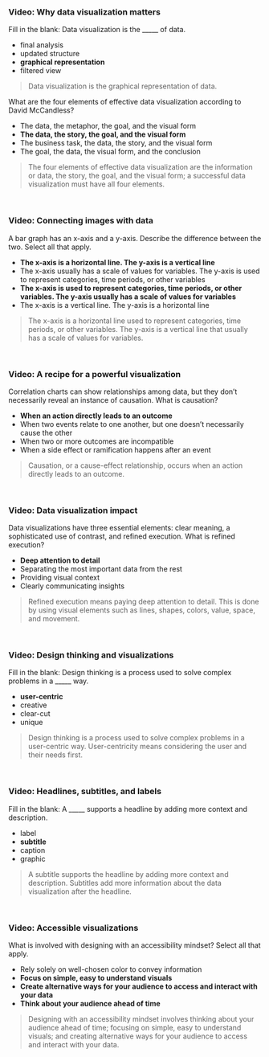 ### Video: Why data visualization matters

Fill in the blank: Data visualization is the _____  of data. 

* final analysis
* updated structure
* **graphical representation**
* filtered view 

> Data visualization is the graphical representation of data.

What are the four elements of effective data visualization according to David McCandless?

* The data, the metaphor, the goal, and the visual form
* **The data, the story, the goal, and the visual form**
* The business task, the data, the story, and the visual form
* The goal, the data, the visual form, and the conclusion

> The four elements of effective data visualization are the information or data, the story, the goal, and the visual form; a successful data visualization must have all four elements. 

&nbsp;

### Video: Connecting images with data

A bar graph has an x-axis and a y-axis. Describe the difference between the two. Select all that apply.

* **The x-axis is a horizontal line. The y-axis is a vertical line**
* The x-axis usually has a scale of values for variables. The y-axis is used to represent categories, time periods, or other variables 
* **The x-axis is used to represent categories, time periods, or other variables. The y-axis usually has a scale of values for variables**
* The x-axis is a vertical line. The y-axis is a horizontal line

> The x-axis is a horizontal line used to represent categories, time periods, or other variables. The y-axis is a vertical line that usually has a scale of values for variables.

&nbsp;

### Video: A recipe for a powerful visualization

Correlation charts can show relationships among data, but they don’t necessarily reveal an instance of causation. What is causation?


* **When an action directly leads to an outcome**
* When two events relate to one another, but one doesn’t necessarily cause the other
* When two or more outcomes are incompatible 
* When a side effect or ramification happens after an event

> Causation, or a cause-effect relationship, occurs when an action directly leads to an outcome. 

&nbsp;

### Video: Data visualization impact

Data visualizations have three essential elements: clear meaning, a sophisticated use of contrast, and refined execution. What is refined execution?

* **Deep attention to detail**
* Separating the most important data from the rest 
* Providing visual context
* Clearly communicating insights

> Refined execution means paying deep attention to detail. This is done by using visual elements such as lines, shapes, colors, value, space, and movement. 

&nbsp;

### Video: Design thinking and visualizations

Fill in the blank: Design thinking is a process used to solve complex problems in a _____ way.

* **user-centric**
* creative
* clear-cut
* unique

> Design thinking is a process used to solve complex problems in a user-centric way. User-centricity means considering the user and their needs first. 

&nbsp;

### Video: Headlines, subtitles, and labels

Fill in the blank: A _____ supports a headline by adding more context and description. 

* label
* **subtitle**
* caption
* graphic

> A subtitle supports the headline by adding more context and description. Subtitles add more information about the data visualization after the headline.

&nbsp;

### Video: Accessible visualizations

What is involved with designing with an accessibility mindset? Select all that apply.


* Rely solely on well-chosen color to convey information
* **Focus on simple, easy to understand visuals**
* **Create alternative ways for your audience to access and interact with your data**
* **Think about your audience ahead of time**

> Designing with an accessibility mindset involves thinking about your audience ahead of time; focusing on simple, easy to understand visuals; and creating alternative ways for your audience to access and interact with your data.
